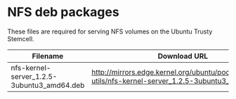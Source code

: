 NFS deb packages
============
These files are required for serving NFS volumes on the Ubuntu Trusty Stemcell.


| Filename | Download URL |
| -------- | ------------ |
| nfs-kernel-server_1.2.5-3ubuntu3_amd64.deb | http://mirrors.edge.kernel.org/ubuntu/pool/main/n/nfs-utils/nfs-kernel-server_1.2.5-3ubuntu3_amd64.deb |
